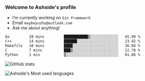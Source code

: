 ### Welcome to Ashside's profile

- I’m currently working on `Gin Framework`
- Email `maybeyushu@outlook.com`
- Ask me about anything!

<!--START_SECTION:waka-->

```txt
Go         28 mins         ███████████▒░░░░░░░░░░░░░   45.99 %
C++        14 mins         ██████░░░░░░░░░░░░░░░░░░░   23.42 %
Makefile   10 mins         ████░░░░░░░░░░░░░░░░░░░░░   16.04 %
C          7 mins          ███▒░░░░░░░░░░░░░░░░░░░░░   12.70 %
Python     1 min           ▒░░░░░░░░░░░░░░░░░░░░░░░░   01.66 %
```

<!--END_SECTION:waka-->

![GitHub stats](https://github-readme-stats.vercel.app/api?username=Ashside)

![Ashside's Most used languages](https://github-readme-stats.vercel.app/api/top-langs/?username=Ashside&layout=compact&hide_border=true&langs_count=10)


